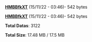 [**HMBBfkXT**](/data/HMBBfkXT.txt) (15/11/22 - 03:46)- 542 bytes

[**HMBBfkXT**](/data/HMBBfkXT.txt) (15/11/22 - 03:46)- 542 bytes

**Total Datas**: 3122

**Total Size**: 17.48 MB / 17.5 MB